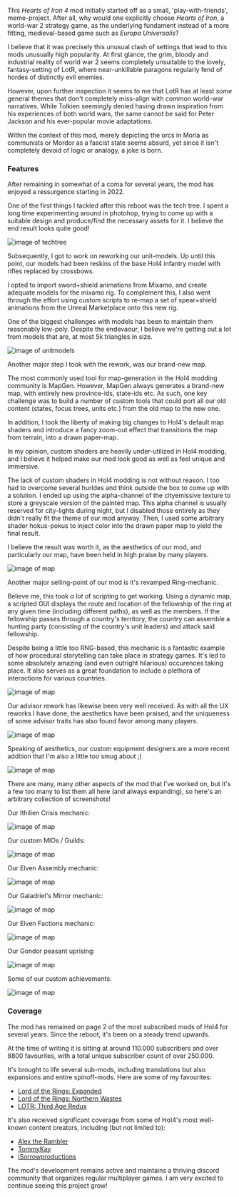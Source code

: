 This <i>Hearts of Iron 4</i> mod initially started off as a small, 'play-with-friends', meme-project. After all, why would one explicitly choose *Hearts of Iron*, a world-war 2 strategy game, as the underlying fundament instead of a more fitting, medieval-based game such as *Europa Universalis*?

I believe that it was precisely this unusual clash of settings that lead to this mods unusually high popularity. At first glance, the grim, bloody and industrial reality of world war 2 seems completely unsuitable to the lovely, fantasy-setting of LotR, where near-unkillable paragons regularly fend of hordes of distinctly evil enemies.

However, upon further inspection it seems to me that LotR has at least *some* general themes that don't completely miss-align with common world-war narratives. While Tolkien seemingly denied having drawn inspiration from his experiences of both world wars, the same cannot be said for Peter Jackson and his ever-popular movie adaptations.

Within the context of this mod, merely depicting the orcs in Moria as communists or Mordor as a fascist state seems absurd, yet since it isn't completely devoid of logic or analogy, a joke is born.

### Features

After remaining in somewhat of a coma for several years, the mod has enjoyed a ressurgence starting in 2022.

One of the first things I tackled after this reboot was the tech tree. I spent a long time experimenting around in photohop, trying to come up with a suitable design and produce/find the necessary assets for it. I believe the end result looks quite good!

![image of techtree](config/projects/hoi4lotr/tech_tree.jpg)

Subsequently, I got to work on reworking our unit-models. Up until this point, our models had been reskins of the base HoI4 infantry model with rifles replaced by crossbows.

I opted to import sword+shield animations from Mixamo, and create adequate models for the mixamo rig. To complement this, I also went through the effort using custom scripts to re-map a set of spear+shield animations from the Unreal Marketplace onto this new rig.

One of the biggest challenges with models has been to maintain them reasonably low-poly. Despite the endevaour, I believe we're getting out a lot from models that are, at most 5k triangles in size.

![image of unitmodels](config/projects/hoi4lotr/unitmodels.png)

Another major step I took with the rework, was our brand-new map.

The most commonly used tool for map-generation in the HoI4 modding community is MapGen. However, MapGen always generates a brand-new map, with entirely new province-ids, state-ids etc. As such, one key challenge was to build a number of custom tools that could port all our old content (states, focus trees, units etc.) from the old map to the new one.

In addition, I took the liberty of making big changes to HoI4's default map shaders and introduce a fancy zoom-out effect that transitions the map from terrain, into a drawn paper-map.

In my opinion, custom shaders are heavily under-utilized in HoI4 modding, and I believe it helped make our mod look good as well as feel unique and immersive.

The lack of custom shaders in HoI4  modding is not without reason. I too had to overcome several hurldes and think outside the box to come up with a solution. I ended up using the alpha-channel of the cityemissive texture to store a greyscale version of the painted map. This alpha channel is usually reserved for city-lights during night, but I disabled those entirely as they didn't really fit the theme of our mod anyway.
Then, I used some arbitrary shader hokus-pokus to inject color into the drawn paper map to yield the final result.

I believe the result was worth it, as the aesthetics of our mod, and particularly our map, have been held in high praise by many players.

![image of map](config/projects/hoi4lotr/map.jpg)

Another major selling-point of our mod is it's revamped Ring-mechanic.

Believe me, this took *a lot* of scripting to get working. Using a dynamic map, a scripted GUI displays the route and location of the fellowship of the ring at any given time (including different paths), as well as the members. If the fellowship passes through a country's territory, the country can assemble a hunting party (consisting of the country's unit leaders) and attack said fellowship.

Despite being a little too RNG-based, this mechanic is a fantastic example of how procedural storytelling can take place in strategy games. It's led to some absolutely amazing (and even outright hilarious) occurences taking place. It also serves as a great foundation to include a plethora of interactions for various countries.

![image of map](config/projects/hoi4lotr/ring_mech.jpg)

Our advisor rework has likewise been very well received. As with all the UX reworks I have done, the aesthetics have been praised, and the uniqueness of some advisor traits has also found favor among many players.

![image of map](config/projects/hoi4lotr/advisors.jpg)

Speaking of aesthetics, our custom equipment designers are a more recent addition that I'm also a little too smug about ;)

![image of map](config/projects/hoi4lotr/designers.jpg)

There are many, many other aspects of the mod that I've worked on, but it's a few too many to list them all here (and always expanding), so here's an arbitrary collection of screenshots!

Our Ithilien Crisis mechanic:

![image of map](config/projects/hoi4lotr/ithilien_crisis.png)

Our custom MIOs / Guilds:

![image of map](config/projects/hoi4lotr/mios.png)

Our Elven Assembly mechanic:

![image of map](config/projects/hoi4lotr/assembly.png)

Our Galadriel's Mirror mechanic:

![image of map](config/projects/hoi4lotr/mirror.png)

Our Elven Factions mechanic:

![image of map](config/projects/hoi4lotr/loth_factions.png)

Our Gondor peasant uprising:

![image of map](config/projects/hoi4lotr/gondor_uprising.png)

Some of our custom achievements:

![image of map](config/projects/hoi4lotr/achievements.jpg)


### Coverage

The mod has remained on page 2 of the most subscribed mods of HoI4 for several years. Since the reboot, it's been on a steady trend upwards.

At the time of writing it is sitting at around 110.000 subscribers and over 8800 favourites, with a total unique subscriber count of over 250.000.

It's brought to life several sub-mods, including translations but also expansions and entire spinoff-mods. Here are some of my favourites:

- [Lord of the Rings: Expanded](https://steamcommunity.com/sharedfiles/filedetails/?id=3103846888)
- [Lord of the Rings: Northern Wastes](https://steamcommunity.com/sharedfiles/filedetails/?id=3130209860)
- [LOTR: Third Age Redux](https://steamcommunity.com/sharedfiles/filedetails/?id=3110380978)

It's also received significant coverage from some of HoI4's most well-known content creators, including (but not limited to):

- [Alex the Rambler](https://www.youtube.com/watch?v=lque6c_ipzo)
- [TommyKay](https://www.youtube.com/watch?v=1TIEFEgF0lU)
- [iSorrowproductions](https://www.youtube.com/watch?v=QlsU93XQbPc)

The mod's development remains active and maintains a thriving discord community that organizes regular multiplayer games. I am very excited to continue seeing this project grow!
